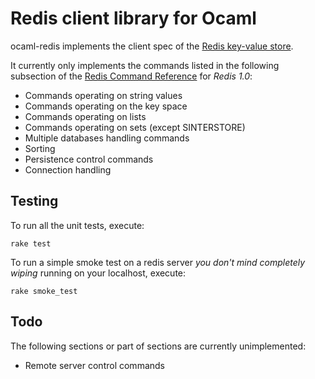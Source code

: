 Redis client library for Ocaml
==============================

ocaml-redis implements the client spec of the [Redis key-value store](http://code.google.com/p/redis/).

It currently only implements the commands listed in the following subsection of the [Redis Command Reference](http://code.google.com/p/redis/wiki/CommandReference) for *Redis 1.0*:

* Commands operating on string values
* Commands operating on the key space
* Commands operating on lists
* Commands operating on sets (except SINTERSTORE)
* Multiple databases handling commands
* Sorting
* Persistence control commands
* Connection handling

Testing
-------

To run all the unit tests, execute:

    rake test

To run a simple smoke test on a redis server *you don't mind completely wiping* running on your localhost, execute:

    rake smoke_test

Todo
----

The following sections or part of sections are currently unimplemented:

* Remote server control commands
